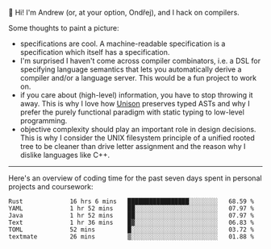 :wave: Hi! I'm Andrew (or, at your option, Ondřej), and I hack on compilers. 

Some thoughts to paint a picture:
- specifications are cool. A machine-readable specification is a specification which itself has a specification.
- I'm surprised I haven't come across compiler combinators, i.e. a DSL for specifying language semantics that lets you automatically derive a compiler and/or a language server. This would be a fun project to work on.
- if you care about (high-level) information, you have to stop throwing it away. This is why I love how [Unison](https://github.com/unisonweb/unison) preserves typed ASTs and why I prefer the purely functional paradigm with static typing to low-level programming.
- objective complexity should play an important role in design decisions. This is why I consider the UNIX filesystem principle of a unified rooted tree to be cleaner than drive letter assignment and the reason why I dislike languages like C++.

---

Here's an overview of coding time for the past seven days spent in personal projects and coursework:
<!--START_SECTION:waka-->

```text
Rust             16 hrs 6 mins   █████████████████░░░░░░░░   68.59 %
YAML             1 hr 52 mins    ██░░░░░░░░░░░░░░░░░░░░░░░   07.97 %
Java             1 hr 52 mins    ██░░░░░░░░░░░░░░░░░░░░░░░   07.97 %
Text             1 hr 36 mins    █▓░░░░░░░░░░░░░░░░░░░░░░░   06.83 %
TOML             52 mins         █░░░░░░░░░░░░░░░░░░░░░░░░   03.72 %
textmate         26 mins         ▒░░░░░░░░░░░░░░░░░░░░░░░░   01.88 %
```

<!--END_SECTION:waka-->

<!--
**viluon/viluon** is a ✨ _special_ ✨ repository because its `README.md` (this file) appears on your GitHub profile.

Here are some ideas to get you started:

- 🔭 I’m currently working on ...
- 🌱 I’m currently learning ...
- 👯 I’m looking to collaborate on ...
- 🤔 I’m looking for help with ...
- 💬 Ask me about ...
- 📫 How to reach me: ...
- 😄 Pronouns: ...
- ⚡ Fun fact: ...
-->
